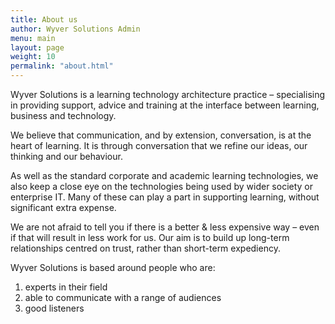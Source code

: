 ```yaml
---
title: About us
author: Wyver Solutions Admin
menu: main
layout: page
weight: 10
permalink: "about.html"
---
```

Wyver Solutions is a learning technology architecture practice &#8211; specialising in providing support, advice and training at the interface between learning, business and technology.

We believe that communication, and by extension, conversation, is at the heart of learning. It is through conversation that we refine our ideas, our thinking and our behaviour.

As well as the standard corporate and academic learning technologies, we also keep a close eye on the technologies being used by wider society or enterprise IT. Many of these can play a part in supporting learning, without significant extra expense.

We are not afraid to tell you if there is a better & less expensive way &#8211; even if that will result in less work for us. Our aim is to build up long-term relationships centred on trust, rather than short-term expediency.

Wyver Solutions is based around people who are:

  1. experts in their field
  2. able to communicate with a range of audiences
  3. good listeners

&nbsp;